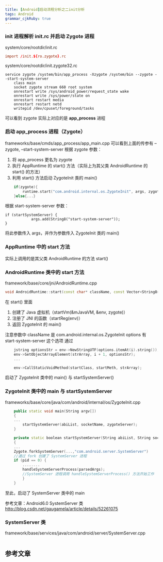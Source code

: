 ```yaml
---
title: [Android]启动流程分析之二init分析
tags: Android
grammar_cjkRuby: true
---
```

### init 进程解析 init.rc 并启动 Zygote 进程
system/core/rootdir/init.rc
```rc
import /init.${ro.zygote}.rc
```
system/core/rootdir/init.zygote32.rc
```
service zygote /system/bin/app_process -Xzygote /system/bin --zygote --start-system-server
    class main
    socket zygote stream 660 root system
    onrestart write /sys/android_power/request_state wake
    onrestart write /sys/power/state on
    onrestart restart media
    onrestart restart netd
    writepid /dev/cpuset/foreground/tasks
```
可以看到 zygote 实际上对应的是 **app_process** 进程

### 启动 app_process 进程（Zygote）
frameworks/base/cmds/app_process/app_main.cpp
可以看到上面的传参有 –zygote, –start-system-server 
根据 zygote 参数：
1. 将 app_process 更名为 zygote
2. 执行 AppRuntime 的 start() 方法（实际上为其父类 AndroidRuntime 的 start() 的方法）
3. 利用 start() 方法启动 ZygoteInit 类的 main()
```cpp
    if(zygote){
        runtime.start("com.android.internal.os.ZygoteInit", args, zygote);
    }else{...}
```

根据 start-system-server 参数：
```
if (startSystemServer) {
            args.add(String8("start-system-server"));
}
```
将此参数传入 args，并作为参数传入 ZygoteInit 类的 main()

### AppRuntime 中的 start 方法
实际上调用的是其父类 AndroidRuntime 的方法 start()

### AndroidRuntime 类中的 start 方法
framework/base/core/jni/AndroidRuntime.cpp
```cpp
void AndroidRuntime::start(const char* className, const Vector<String8>& options, bool zygote)
```
在 start() 里面
1. 创建了 Java 虚拟机（startVm(&mJavaVM, &env, zygote)）
2. 注册了 JNI 的函数（startReg(env)）
3. 返回 ZygoteInit 的 main()

注意参数中
className 是 com.android.internal.os.ZygoteInit
options 有 start-system-server 这个选项
通过 
```cpp
    jstring optionsStr = env->NewStringUTF(options.itemAt(i).string());
    env->SetObjectArrayElement(strArray, i + 1, optionsStr);
    ...
```
```cpp
    env->CallStaticVoidMethod(startClass, startMeth, strArray);	
```
启动了 ZygoteInit 类中的 main() 与 startSystemServer()

### ZygoteInit 类中的 main 与 startSystemServer
frameworks/base/core/java/com/android/internal/os/ZygoteInit.cpp
```cpp
    public static void main(String argv[]) 
    {
    ...
        startSystemServer(abiList, socketName, zygoteServer);
    }
```
```cpp
    private static boolean startSystemServer(String abiList, String socketName, ZygoteServer zygoteServer)
    {
    ...
	Zygote.forkSystemServer(...,"com.android.server.SystemServer")
	//通过 fork 创建了 SystemServer 进程
	if (pid == 0) {
		........
		handleSystemServerProcess(parsedArgs);
		//SystemServer 进程调用 handleSystemServerProcess() 方法开始工作
		}
    }
```

至此，启动了 SystemServer 类中的 main

参考文章：Android6.0 SystemServer 类 http://blog.csdn.net/gaugamela/article/details/52261075

### SystemServer 类

framework/base/services/java/com/android/server/SystemServer.cpp
```cpp

```



## 参考文章

